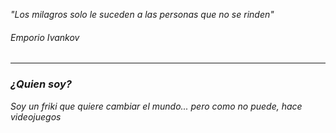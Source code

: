 <i>"Los milagros solo le suceden a las personas que no se rinden"<i>
<h6>Emporio Ivankov</h6>

  ---
  
### ¿Quien soy?
Soy un friki que quiere cambiar el mundo... pero como no puede, hace videojuegos

<!--
**Yamiii-sama/Yamiii-sama** is a ✨ _special_ ✨ repository because its `README.md` (this file) appears on your GitHub profile.

Here are some ideas to get you started:

- 🔭 I’m currently working on ...
- 🌱 I’m currently learning ...
- 👯 I’m looking to collaborate on ...
- 🤔 I’m looking for help with ...
- 💬 Ask me about ...
- 📫 How to reach me: ...
- 😄 Pronouns: ...
- ⚡ Fun fact: ...
-->
